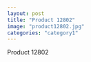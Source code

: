 ```yaml
---
layout: post
title: "Product 12802"
image: "product12802.jpg"
categories: "category1"
---
```

Product 12802
